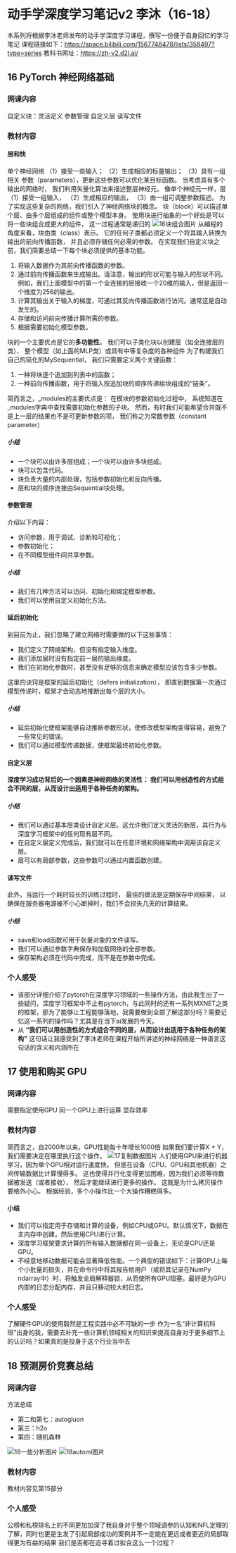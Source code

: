 # 动手学深度学习笔记v2 李沐（16-18）
本系列将根据李沐老师发布的动手学深度学习课程，撰写一份便于自身回忆的学习笔记
课程链接如下：https://space.bilibili.com/1567748478/lists/358497?type=series
教科书网址：https://zh-v2.d2l.ai/
## 16 PyTorch 神经网络基础
### 网课内容
自定义块：灵活定义
参数管理
自定义层
读写文件
### 教材内容
#### 层和快
单个神经网络 （1）接受一些输入； （2）生成相应的标量输出； （3）具有一组相关 参数（parameters），更新这些参数可以优化某目标函数。
当考虑具有多个输出的网络时， 我们利用矢量化算法来描述整层神经元。 像单个神经元一样，层（1）接受一组输入， （2）生成相应的输出， （3）由一组可调整参数描述。 
为了实现这些复杂的网络，我们引入了神经网络块的概念。 块（block）可以描述单个层、由多个层组成的组件或整个模型本身。 使用块进行抽象的一个好处是可以将一些块组合成更大的组件， 这一过程通常是递归的
![16块组合图片](./images/16-18/16块组合.png)
从编程的角度来看，块由类（class）表示。 它的任何子类都必须定义一个将其输入转换为输出的前向传播函数， 并且必须存储任何必需的参数。
在实现我们自定义块之前，我们简要总结一下每个块必须提供的基本功能。
1. 将输入数据作为其前向传播函数的参数。
2. 通过前向传播函数来生成输出。请注意，输出的形状可能与输入的形状不同。例如，我们上面模型中的第一个全连接的层接收一个20维的输入，但是返回一个维度为256的输出。
3. 计算其输出关于输入的梯度，可通过其反向传播函数进行访问。通常这是自动发生的。
4. 存储和访问前向传播计算所需的参数。
5. 根据需要初始化模型参数。
   
块的一个主要优点是它的**多功能性**。 我们可以子类化块以创建层（如全连接层的类）、 整个模型（如上面的MLP类）或具有中等复杂度的各种组件
为了构建我们自己的简化的MySequential， 我们只需要定义两个关键函数：
1. 一种将块逐个追加到列表中的函数；
2. 一种前向传播函数，用于将输入按追加块的顺序传递给块组成的“链条”。

简而言之，_modules的主要优点是： 在模块的参数初始化过程中， 系统知道在_modules字典中查找需要初始化参数的子块。
然而，有时我们可能希望合并既不是上一层的结果也不是可更新参数的项， 我们称之为常数参数（constant parameter）
##### 小结
+ 一个块可以由许多层组成；一个块可以由许多块组成。
+ 块可以包含代码。
+ 块负责大量的内部处理，包括参数初始化和反向传播。
+ 层和块的顺序连接由Sequential块处理。

#### 参数管理
介绍以下内容：
+ 访问参数，用于调试、诊断和可视化；
+ 参数初始化；
+ 在不同模型组件间共享参数。

##### 小结
+ 我们有几种方法可以访问、初始化和绑定模型参数。
+ 我们可以使用自定义初始化方法。
  
#### 延后初始化
到目前为止，我们忽略了建立网络时需要做的以下这些事情：
+ 我们定义了网络架构，但没有指定输入维度。
+ 我们添加层时没有指定前一层的输出维度。
+ 我们在初始化参数时，甚至没有足够的信息来确定模型应该包含多少参数。

这里的诀窍是框架的延后初始化（defers initialization）， 即直到数据第一次通过模型传递时，框架才会动态地推断出每个层的大小。
##### 小结
+ 延后初始化使框架能够自动推断参数形状，使修改模型架构变得容易，避免了一些常见的错误。
+ 我们可以通过模型传递数据，使框架最终初始化参数。
  
#### 自定义层
**深度学习成功背后的一个因素是神经网络的灵活性： 我们可以用创造性的方式组合不同的层，从而设计出适用于各种任务的架构。**
##### 小结
+ 我们可以通过基本层类设计自定义层。这允许我们定义灵活的新层，其行为与深度学习框架中的任何现有层不同。
+ 在自定义层定义完成后，我们就可以在任意环境和网络架构中调用该自定义层。
+ 层可以有局部参数，这些参数可以通过内置函数创建。
  
#### 读写文件
此外，当运行一个耗时较长的训练过程时， 最佳的做法是定期保存中间结果， 以确保在服务器电源被不小心断掉时，我们不会损失几天的计算结果。
##### 小结
+ save和load函数可用于张量对象的文件读写。
+ 我们可以通过参数字典保存和加载网络的全部参数。
+ 保存架构必须在代码中完成，而不是在参数中完成。
  
### 个人感受
+ 该部分详细介绍了pytorch在深度学习领域的一些操作方法，由此我生出了一些疑问，深度学习框架中不止有pytorch，与此同时的还有一系列MXNET之类的框架，那为了能够让工程能够落地，我需要做到全部了解这部分吗？需要记忆这一系列的操作吗？尤其是在当下ai发展的今天。
+ 从 **“我们可以用创造性的方式组合不同的层，从而设计出适用于各种任务的架构”** 这句话让我感受到了李沐老师在课程开始所讲述的神经网络是一种语言这句话的含义和内涵所在

## 17 使用和购买 GPU
### 网课内容
需要指定使用GPU
同一个GPU上进行运算
显存效率
### 教材内容
简而言之，自2000年以来，GPU性能每十年增长1000倍
如果我们要计算X + Y，我们需要决定在哪里执行这个操作。 
![17复制数据图片](./images/16-18/17复制数据.png)
人们使用GPU来进行机器学习，因为单个GPU相对运行速度快。 但是在设备（CPU、GPU和其他机器）之间传输数据比计算慢得多。 这也使得并行化变得更加困难，因为我们必须等待数据被发送（或者接收）， 然后才能继续进行更多的操作。 这就是为什么拷贝操作要格外小心。 
根据经验，多个小操作比一个大操作糟糕得多。 
#### 小结
+ 我们可以指定用于存储和计算的设备，例如CPU或GPU。默认情况下，数据在主内存中创建，然后使用CPU进行计算。
+ 深度学习框架要求计算的所有输入数据都在同一设备上，无论是CPU还是GPU。
+ 不经意地移动数据可能会显著降低性能。一个典型的错误如下：计算GPU上每个小批量的损失，并在命令行中将其报告给用户（或将其记录在NumPy ndarray中）时，将触发全局解释器锁，从而使所有GPU阻塞。最好是为GPU内部的日志分配内存，并且只移动较大的日志。

### 个人感受
了解硬件GPU的使用毅然是工程实践中必不可缺的一步
作为一名“非计算机科班”出身的我，需要去补充一些计算机领域相关的知识来提高自身对于更多细节上的认识吗？如果真的是投身于这个行业当中去
## 18 预测房价竞赛总结
### 网课内容
方法总结
+ 第二和第七：autogluon
+ 第三：h2o
+ 第四：随机森林

![18一些分析图片](./images/16-18/18一些分析.png)
![18automl图片](./images/16-18/18automl.png)
### 教材内容
教材内容见第15部分
### 个人感受
公榜和私榜排名上的不同更加加深了我自身对于整个领域调参的认知和NFL定理的了解，同时也更是生发了引起局部成功的案例并不一定能在更远或者更近的局部取得更为有益的结果
我们是否都在追寻着过拟合这么一个过程？